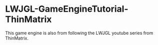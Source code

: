 # LWJGL-GameEngineTutorial-ThinMatrix
This game engine is also from following the LWJGL youtube series from ThinMatrix.
